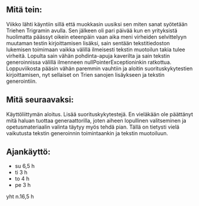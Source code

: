 ## Mitä tein:
Viikko lähti käyntiin sillä että muokkasin uusiksi sen miten sanat syötetään Triehen Trigramin avulla. 
Sen jälkeen oli pari päivää kun en yrityksistä huolimatta päässyt oikein eteenpäin vaan aika meni virheiden selvittelyyn muutaman testin kirjoittamisen lisäksi, 
sain sentään tekstitiedoston lukemisen toimimaan vaikka välillä ilmeisesti tekstin muotoilun takia tulee virheitä.
Lopulta sain vähän pohdinta-apuja kaverilta ja sain tekstin generoinnissa välillä ilmenneen nullPointerExceptioninkin ratkottua. 
Loppuviikosta pääsin vähän paremmin vauhtiin ja aloitin suorituskykytestien kirjoittamisen, nyt sellaiset on Trien sanojen lisäykseen ja tekstin generointiin.

## Mitä seuraavaksi:
Käyttöliittymän aloitus. Lisää suorituskykytestejä.
En vieläkään ole päättänyt mitä haluan tuottaa generaattorilla, joten aiheen lopullinen valitseminen ja opetusmateriaalin valinta täytyy myös tehdä pian.
Tällä on tietysti vielä vaikutusta tekstin generoinnin toimintaankin ja tekstin muotoiluun.

## Ajankäyttö:
* su 6,5 h
* ti 3 h 
* to 4 h
* pe 3 h

yht n.16,5 h
